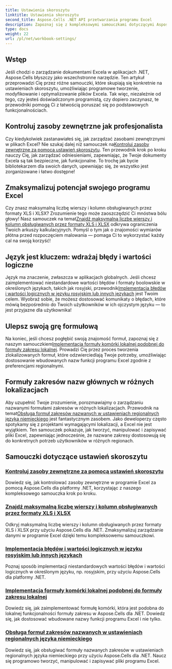```yaml
---
title: Ustawienia skoroszytu
linktitle: Ustawienia skoroszytu
second_title: Aspose.Cells .NET API przetwarzania programu Excel
description: Zapoznaj się z kompleksowymi samouczkami dotyczącymi Aspose.Cells dla .NET, obejmującymi ustawienia skoroszytu, zasoby zewnętrzne i nie tylko.
type: docs
weight: 22
url: /pl/net/workbook-settings/
---
```

## Wstęp

Jeśli chodzi o zarządzanie dokumentami Excela w aplikacjach .NET, Aspose.Cells błyszczy jako wszechstronne narzędzie. Ten artykuł przeprowadzi Cię przez różne samouczki, które skupiają się konkretnie na ustawieniach skoroszytu, umożliwiając programowe tworzenie, modyfikowanie i optymalizowanie plików Excela. Tak więc, niezależnie od tego, czy jesteś doświadczonym programistą, czy dopiero zaczynasz, te przewodniki pomogą Ci z łatwością poruszać się po podstawowych funkcjonalnościach.

## Kontroluj zasoby zewnętrzne jak profesjonalista

 Czy kiedykolwiek zastanawiałeś się, jak zarządzać zasobami zewnętrznymi w plikach Excel? Nie szukaj dalej niż samouczek na[Kontroluj zasoby zewnętrzne za pomocą ustawień skoroszytu](./control-external-resources/). Ten przewodnik krok po kroku nauczy Cię, jak zarządzać odniesieniami, zapewniając, że Twoje dokumenty Excela są tak bezpieczne, jak funkcjonalne. To trochę jak bycie bibliotekarzem dla swoich danych, upewniając się, że wszystko jest zorganizowane i łatwo dostępne!

## Zmaksymalizuj potencjał swojego programu Excel

Czy znasz maksymalną liczbę wierszy i kolumn obsługiwanych przez formaty XLS i XLSX? Zrozumienie tego może zaoszczędzić Ci mnóstwa bólu głowy! Nasz samouczek na temat[Znajdź maksymalną liczbę wierszy i kolumn obsługiwanych przez formaty XLS i XLSX](./find-maximum-supported-rows-columns/) odkrywa ograniczenia Twoich arkuszy kalkulacyjnych. Pomyśl o tym jak o znajomości wymiarów płótna przed rozpoczęciem malowania — pomaga Ci to wykorzystać każdy cal na swoją korzyść!

## Język jest kluczem: wdrażaj błędy i wartości logiczne

 Język ma znaczenie, zwłaszcza w aplikacjach globalnych. Jeśli chcesz zaimplementować niestandardowe wartości błędów i formaty boolowskie w określonych językach, takich jak rosyjski, przewodnik[Implementacja błędów i wartości logicznych w języku rosyjskim lub innych językach](./implement-errors-in-russian-languages/) jest Twoim celem. Wyobraź sobie, że możesz dostosować komunikaty o błędach, które mówią bezpośrednio do Twoich użytkowników w ich ojczystym języku — to jest przyjazne dla użytkownika!

## Ulepsz swoją grę formułową

 Na koniec, jeśli chcesz pogłębić swoją znajomość formuł, zapoznaj się z naszym samouczkiem[Implementacja formuły komórki lokalnej podobnej do formuły zakresu lokalnej](./implement-cell-formula-local-similar/). Prowadzi Cię przez proces tworzenia zlokalizowanych formuł, które odzwierciedlają Twoje potrzeby, umożliwiając dostosowanie wbudowanych nazw funkcji programu Excel zgodnie z preferencjami regionalnymi.

## Formuły zakresów nazw głównych w różnych lokalizacjach

 Aby uzupełnić Twoje zrozumienie, porozmawiajmy o zarządzaniu nazwanymi formułami zakresów w różnych lokalizacjach. Przewodnik na temat[Obsługa formuł zakresów nazwanych w ustawieniach regionalnych języka niemieckiego](./support-named-range-formulas-in-german/) jest fantastycznym zasobem. Jako deweloperzy często spotykamy się z projektami wymagającymi lokalizacji, a Excel nie jest wyjątkiem. Ten samouczek pokazuje, jak tworzyć, manipulować i zapisywać pliki Excel, zapewniając jednocześnie, że nazwane zakresy dostosowują się do konkretnych potrzeb użytkowników w różnych regionach.

## Samouczki dotyczące ustawień skoroszytu
### [Kontroluj zasoby zewnętrzne za pomocą ustawień skoroszytu](./control-external-resources/)
Dowiedz się, jak kontrolować zasoby zewnętrzne w programie Excel za pomocą Aspose.Cells dla platformy .NET, korzystając z naszego kompleksowego samouczka krok po kroku.
### [Znajdź maksymalną liczbę wierszy i kolumn obsługiwanych przez formaty XLS i XLSX](./find-maximum-supported-rows-columns/)
Odkryj maksymalną liczbę wierszy i kolumn obsługiwanych przez formaty XLS i XLSX przy użyciu Aspose.Cells dla .NET. Zmaksymalizuj zarządzanie danymi w programie Excel dzięki temu kompleksowemu samouczkowi.
### [Implementacja błędów i wartości logicznych w języku rosyjskim lub innych językach](./implement-errors-in-russian-languages/)
Poznaj sposób implementacji niestandardowych wartości błędów i wartości logicznych w określonym języku, np. rosyjskim, przy użyciu Aspose.Cells dla platformy .NET.
### [Implementacja formuły komórki lokalnej podobnej do formuły zakresu lokalnej](./implement-cell-formula-local-similar/)
Dowiedz się, jak zaimplementować formułę komórki, która jest podobna do lokalnej funkcjonalności formuły zakresu w Aspose.Cells dla .NET. Dowiedz się, jak dostosować wbudowane nazwy funkcji programu Excel i nie tylko.
### [Obsługa formuł zakresów nazwanych w ustawieniach regionalnych języka niemieckiego](./support-named-range-formulas-in-german/)
Dowiedz się, jak obsługiwać formuły nazwanych zakresów w ustawieniach regionalnych języka niemieckiego przy użyciu Aspose.Cells dla .NET. Naucz się programowo tworzyć, manipulować i zapisywać pliki programu Excel.